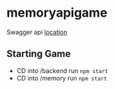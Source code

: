 # memoryapigame

Swagger api [location](./config/swagger.json)

## Starting Game

* CD into /backend run `npm start`
* CD into /memory run `npm start`
